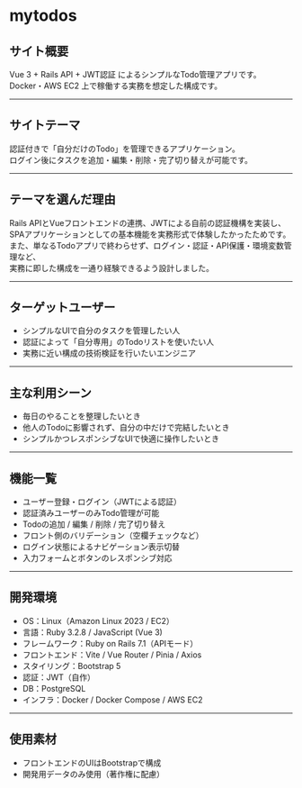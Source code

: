 # mytodos

## サイト概要  
Vue 3 + Rails API + JWT認証 によるシンプルなTodo管理アプリです。  
Docker・AWS EC2 上で稼働する実務を想定した構成です。

---

## サイトテーマ  
認証付きで「自分だけのTodo」を管理できるアプリケーション。  
ログイン後にタスクを追加・編集・削除・完了切り替えが可能です。

---

## テーマを選んだ理由  
Rails APIとVueフロントエンドの連携、JWTによる自前の認証機構を実装し、  
SPAアプリケーションとしての基本機能を実務形式で体験したかったためです。  
また、単なるTodoアプリで終わらせず、ログイン・認証・API保護・環境変数管理など、  
実務に即した構成を一通り経験できるよう設計しました。

---

## ターゲットユーザー  
- シンプルなUIで自分のタスクを管理したい人  
- 認証によって「自分専用」のTodoリストを使いたい人  
- 実務に近い構成の技術検証を行いたいエンジニア  

---

## 主な利用シーン  
- 毎日のやることを整理したいとき  
- 他人のTodoに影響されず、自分の中だけで完結したいとき  
- シンプルかつレスポンシブなUIで快適に操作したいとき  

---

## 機能一覧  
- ユーザー登録・ログイン（JWTによる認証）  
- 認証済みユーザーのみTodo管理が可能  
- Todoの追加 / 編集 / 削除 / 完了切り替え  
- フロント側のバリデーション（空欄チェックなど）  
- ログイン状態によるナビゲーション表示切替  
- 入力フォームとボタンのレスポンシブ対応  

---

## 開発環境  
- OS：Linux（Amazon Linux 2023 / EC2）  
- 言語：Ruby 3.2.8 / JavaScript (Vue 3)  
- フレームワーク：Ruby on Rails 7.1（APIモード）  
- フロントエンド：Vite / Vue Router / Pinia / Axios  
- スタイリング：Bootstrap 5  
- 認証：JWT（自作）  
- DB：PostgreSQL  
- インフラ：Docker / Docker Compose / AWS EC2  

---

## 使用素材  
- フロントエンドのUIはBootstrapで構成  
- 開発用データのみ使用（著作権に配慮）
